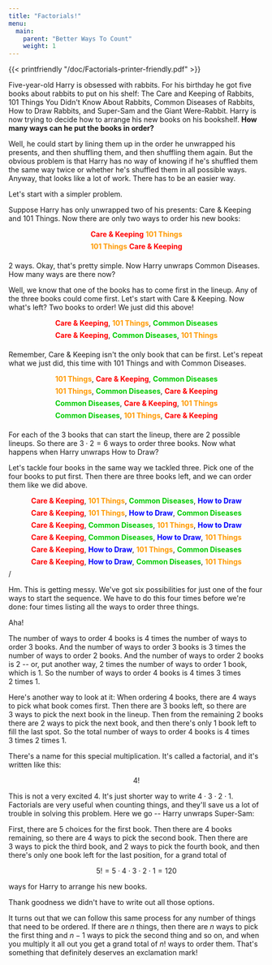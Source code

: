 ```yaml
---
title: "Factorials!"
menu:
  main:
    parent: "Better Ways To Count"
    weight: 1
---
```



{{< printfriendly "/doc/Factorials-printer-friendly.pdf" >}}

Five-year-old Harry is obsessed with rabbits. For his birthday he got five books about rabbits to put on his shelf: The Care and Keeping of Rabbits, 101 Things You Didn't Know About Rabbits, Common Diseases of Rabbits, How to Draw Rabbits, and Super-Sam and the Giant Were-Rabbit. Harry is now trying to decide how to arrange his new books on his bookshelf. **How many ways can he put the books in order?**

Well, he could start by lining them up in the order he unwrapped his presents, and then shuffling them, and then shuffling them again. But the obvious problem is that Harry has no way of knowing if he's shuffled them the same way twice or whether he's shuffled them in all possible ways. Anyway, that looks like a lot of work. There has to be an easier way.

Let's start with a simpler problem.

Suppose Harry has only unwrapped two of his presents: Care & Keeping and 101 Things. Now there are only two ways to order his new books:

<center style="margin-bottom: 0.5em;">
<span style="color: #ff0000; font-weight: bold;">Care & Keeping</span>
<span style="color: #ff9900; font-weight: bold;">101 Things</span>
</center>

<center style="margin-bottom: 1.5em;">
<span style="color: #ff9900; font-weight: bold;">101 Things</span>
<span style="color: #ff0000; font-weight: bold;">Care & Keeping</span>
</center>


$2$ ways. Okay, that's pretty simple. Now Harry unwraps Common Diseases. How many ways are there now?

Well, we know that one of the books has to come first in the lineup. Any of the three books could come first. Let's start with Care & Keeping. Now what's left? Two books to order! We just did this above!

<center style="margin-bottom: 0.5em;">
<span style="color: #ff0000; font-weight: bold;">Care & Keeping</span>,
<span style="color: #ff9900; font-weight: bold;">101 Things</span>,
<span style="color: #00cc00; font-weight: bold;">Common Diseases</span>
</center>

<center style="margin-bottom: 1.5em;">
<span style="color: #ff0000; font-weight: bold;">Care & Keeping</span>,
<span style="color: #00cc00; font-weight: bold;">Common Diseases</span>,
<span style="color: #ff9900; font-weight: bold;">101 Things</span>
</center>


Remember, Care & Keeping isn't the only book that can be first. Let's repeat what we just did, this time with 101 Things and with Common Diseases.

<center style="margin-bottom: 0.5em;">
<span style="color: #ff9900; font-weight: bold;">101 Things</span>,
<span style="color: #ff0000; font-weight: bold;">Care & Keeping</span>,
<span style="color: #00cc00; font-weight: bold;">Common Diseases</span>
</center>

<center style="margin-bottom: 0.5em;">
<span style="color: #ff9900; font-weight: bold;">101 Things</span>,
<span style="color: #00cc00; font-weight: bold;">Common Diseases</span>,
<span style="color: #ff0000; font-weight: bold;">Care & Keeping</span>
</center>

<center style="margin-bottom: 0.5em;">
<span style="color: #00cc00; font-weight: bold;">Common Diseases</span>,
<span style="color: #ff0000; font-weight: bold;">Care & Keeping</span>,
<span style="color: #ff9900; font-weight: bold;">101 Things</span>
</center>

<center style="margin-bottom: 1.5em;">
<span style="color: #00cc00; font-weight: bold;">Common Diseases</span>,
<span style="color: #ff9900; font-weight: bold;">101 Things</span>,
<span style="color: #ff0000; font-weight: bold;">Care & Keeping</span>
</center>


For each of the $3$ books that can start the lineup, there are $2$ possible lineups. So there are $3 \cdot 2 = 6$ ways to order three books. Now what happens when Harry unwraps How to Draw?

Let's tackle four books in the same way we tackled three. Pick one of the four books to put first. Then there are three books left, and we can order them like we did above.

<center style="margin-bottom: 0.5em;">
<span style="color: #ff0000; font-weight: bold;">Care & Keeping</span>,
<span style="color: #ff9900; font-weight: bold;">101 Things</span>,
<span style="color: #00cc00; font-weight: bold;">Common Diseases</span>,
<span style="color: #0000ff; font-weight: bold;">How to Draw</span>
</center>

<center style="margin-bottom: 0.5em;">
<span style="color: #ff0000; font-weight: bold;">Care & Keeping</span>,
<span style="color: #ff9900; font-weight: bold;">101 Things</span>,
<span style="color: #0000ff; font-weight: bold;">How to Draw</span>,
<span style="color: #00cc00; font-weight: bold;">Common Diseases</span>
</center>

<center style="margin-bottom: 0.5em;">
<span style="color: #ff0000; font-weight: bold;">Care & Keeping</span>,
<span style="color: #00cc00; font-weight: bold;">Common Diseases</span>,
<span style="color: #ff9900; font-weight: bold;">101 Things</span>,
<span style="color: #0000ff; font-weight: bold;">How to Draw</span>
</center>

<center style="margin-bottom: 0.5em;">
<span style="color: #ff0000; font-weight: bold;">Care & Keeping</span>,
<span style="color: #00cc00; font-weight: bold;">Common Diseases</span>,
<span style="color: #0000ff; font-weight: bold;">How to Draw</span>,
<span style="color: #ff9900; font-weight: bold;">101 Things</span>
</center>

<center style="margin-bottom: 0.5em;">
<span style="color: #ff0000; font-weight: bold;">Care & Keeping</span>,
<span style="color: #0000ff; font-weight: bold;">How to Draw</span>,
<span style="color: #ff9900; font-weight: bold;">101 Things</span>,
<span style="color: #00cc00; font-weight: bold;">Common Diseases</span>
</center>

<center style="margin-bottom: 0.5em;">
<span style="color: #ff0000; font-weight: bold;">Care & Keeping</span>,
<span style="color: #0000ff; font-weight: bold;">How to Draw</span>,
<span style="color: #00cc00; font-weight: bold;">Common Diseases</span>,
<span style="color: #ff9900; font-weight: bold;">101 Things</span>
</center>
/

Hm. This is getting messy. We've got six possibilities for just one of the four ways to start the sequence. We have to do this four times before we're done: four times listing all the ways to order three things.

Aha!

The number of ways to order $4$ books is $4$ times the number of ways to order $3$ books. And the number of ways to order $3$ books is $3$ times the number of ways to order $2$ books. And the number of ways to order $2$ books is $2$ -- or, put another way, $2$ times the number of ways to order $1$ book, which is $1$. So the number of ways to order $4$ books is $4$ times $3$ times $2$ times $1$.

Here's another way to look at it: When ordering $4$ books, there are $4$ ways to pick what book comes first. Then there are $3$ books left, so there are $3$ ways to pick the next book in the lineup. Then from the remaining $2$ books there are $2$ ways to pick the next book, and then there's only $1$ book left to fill the last spot. So the total number of ways to order $4$ books is $4$ times $3$ times $2$ times $1$.

There's a name for this special multiplication. It's called a factorial, and it's written like this:

$$ 4! $$

This is not a very excited $4$. It's just shorter way to write $4 \cdot 3 \cdot 2 \cdot 1$. Factorials are very useful when counting things, and they'll save us a lot of trouble in solving this problem. Here we go -- Harry unwraps Super-Sam:

First, there are $5$ choices for the first book. Then there are $4$ books remaining, so there are $4$ ways to pick the second book. Then there are $3$ ways to pick the third book, and $2$ ways to pick the fourth book, and then there's only one book left for the last position, for a grand total of

$$ 5! = 5 \cdot 4 \cdot 3 \cdot 2 \cdot 1 = 120 $$

ways for Harry to arrange his new books.

Thank goodness we didn't have to write out all those options.

It turns out that we can follow this same process for any number of things that need to be ordered. If there are $n$ things, then there are $n$ ways to pick the first thing and $n-1$ ways to pick the second thing and so on, and when you multiply it all out you get a grand total of $n!$ ways to order them. That's something that definitely deserves an exclamation mark!
